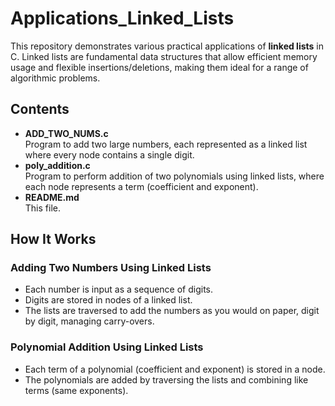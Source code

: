 # Applications_Linked_Lists

This repository demonstrates various practical applications of **linked lists** in C. Linked lists are fundamental data structures that allow efficient memory usage and flexible insertions/deletions, making them ideal for a range of algorithmic problems.

## Contents

- **ADD_TWO_NUMS.c**  
  Program to add two large numbers, each represented as a linked list where every node contains a single digit.
- **poly_addition.c**  
  Program to perform addition of two polynomials using linked lists, where each node represents a term (coefficient and exponent).
- **README.md**  
  This file.

## How It Works

### Adding Two Numbers Using Linked Lists

- Each number is input as a sequence of digits.
- Digits are stored in nodes of a linked list.
- The lists are traversed to add the numbers as you would on paper, digit by digit, managing carry-overs.

### Polynomial Addition Using Linked Lists

- Each term of a polynomial (coefficient and exponent) is stored in a node.
- The polynomials are added by traversing the lists and combining like terms (same exponents).



